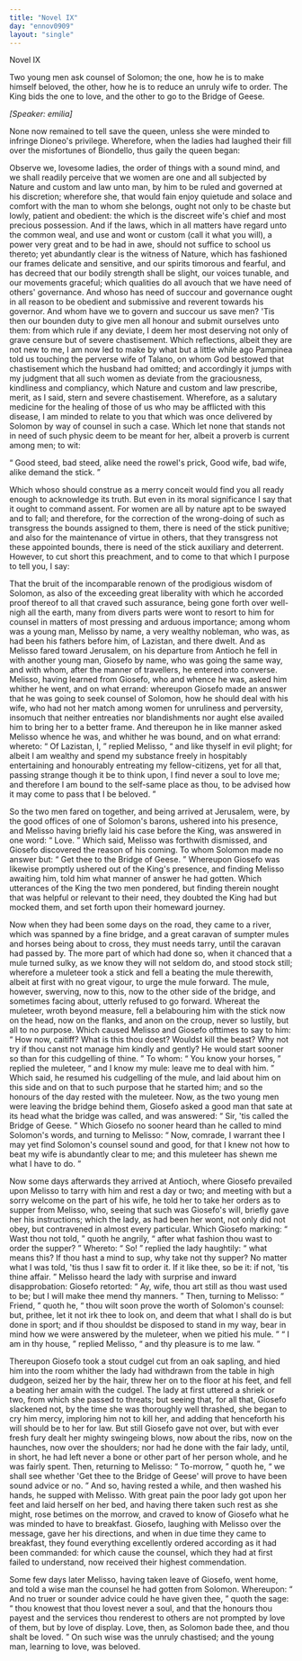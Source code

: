 ```yaml
---
title: "Novel IX"
day: "ennov0909"
layout: "single"
---
```

<html>
 <head>
 </head>
 <body>
  <div id="nov0909" type="novella" who="emilia">
   <head>
    Novel IX
   </head>
   <argument>
    <p>
     <milestone id="p09090001"/>
     <!--(i)-->
     Two young men ask counsel of Solomon; the one, how he
 is to make himself beloved, the other, how he is to reduce
 an unruly wife to order. The King bids the one to
 love, and the other to go to the Bridge of Geese.
     <!--(/i)-->
    </p>
   </argument>
   <p>
    <i>
     [Speaker: emilia]
    </i>
   </p>
   <div3 type="commentary" who="author">
    <p>
     <milestone id="p09090002"/>
     <!--(sc)-->
     None
     <!--(/sc)-->
     now remained to tell save the queen, unless she were
      minded to infringe Dioneo's privilege. Wherefore, when the ladies
      had laughed their fill over the misfortunes of Biondello, thus gaily
      the queen began:
    </p>
   </div3>
   <div3 type="commentary" who="emilia">
    <p>
     <milestone id="p09090003"/>
     Observe we, lovesome ladies, the order of things
      with a sound mind, and we shall readily perceive that we women are
      one and all subjected by Nature and custom and law unto man, by
      him to be ruled and governed at his discretion; wherefore she, that
      would fain enjoy quietude and solace and comfort with the man to
      whom she belongs, ought not only to be chaste but lowly, patient
      and obedient: the which is the discreet wife's chief and most precious
      possession.
     <milestone id="p09090004"/>
     And if the laws, which in all matters have regard unto
      the common weal, and use and wont or custom (call it what you
      will), a power very great and to be had in awe, should not suffice to
      school us thereto; yet abundantly clear is the witness of Nature,
      which has fashioned our frames delicate and sensitive, and our spirits
      timorous and fearful, and has decreed that our bodily strength shall
      be slight, our voices tunable, and our movements graceful; which
      qualities do all avouch that we have need of others' governance.
     <milestone id="p09090005"/>
     And whoso has need of succour and governance ought in all reason
      to be obedient and submissive and reverent towards his governor.
      And whom have we to govern and succour us save men? 'Tis then
      our bounden duty to give men all honour and submit ourselves unto
      them: from which rule if any deviate, I deem her most deserving
      not only of grave censure but of severe chastisement.
     <milestone id="p09090006"/>
     Which
     <pb n="303"/>
     reflections,
      albeit they are not new to me, I am now led to make by
      what but a little while ago Pampinea told us touching the perverse
      wife of Talano, on whom God bestowed that chastisement which
      the husband had omitted; and accordingly it jumps with my judgment
      that all such women as deviate from the graciousness, kindliness
      and compliancy, which Nature and custom and law prescribe, merit,
      as I said, stern and severe chastisement.
     <milestone id="p09090007"/>
     Wherefore, as a salutary
      medicine for the healing of those of us who may be afflicted with
      this disease, I am minded to relate to you that which was once
      delivered by Solomon by way of counsel in such a case. Which let
      none that stands not in need of such physic deem to be meant for
      her, albeit a proverb is current among men; to wit:
    </p>
    <p>
     <q direct="unspecified" type="proverb">
      Good steed, bad steed, alike need the rowel's prick,
	Good wife, bad wife, alike demand the stick.
     </q>
    </p>
    <p>
     <milestone id="p09090008"/>
     Which whoso should construe as a merry conceit would find you all
      ready enough to acknowledge its truth. But even in its moral
      significance I say that it ought to command assent.
     <milestone id="p09090009"/>
     For women are
      all by nature apt to be swayed and to fall; and therefore, for the
      correction of the wrong-doing of such as transgress the bounds
      assigned to them, there is need of the stick punitive; and also for the
      maintenance of virtue in others, that they transgress not these
      appointed bounds, there is need of the stick auxiliary and deterrent.
      However, to cut short this preachment, and to come to that which I
      purpose to tell you, I say:
    </p>
   </div3>
   <p>
    <milestone id="p09090010"/>
    That the bruit of the incomparable renown of the prodigious
 wisdom of Solomon, as also of the exceeding great liberality with
 which he accorded proof thereof to all that craved such assurance,
 being gone forth over well-nigh all the earth, many from divers parts
 were wont to resort to him for counsel in matters of most pressing
 and arduous importance; among whom was a young man, Melisso
 by name, a very wealthy nobleman, who was, as had been his fathers
 before him, of Lazistan, and there dwelt.
    <milestone id="p09090011"/>
    And as Melisso fared
 toward Jerusalem, on his departure from Antioch he fell in with
 another young man, Giosefo by name, who was going the same way,
 and with whom, after the manner of travellers, he entered into converse.
    <milestone id="p09090012"/>
    Melisso, having learned from Giosefo, who and whence he
 was, asked him whither he went, and on what errand: whereupon
    <pb n="304"/>
    Giosefo
 made an answer that he was going to seek counsel of Solomon,
 how he should deal with his wife, who had not her match among
 women for unruliness and perversity, insomuch that neither entreaties
 nor blandishments nor aught else availed him to bring her to a better
 frame. And thereupon he in like manner asked Melisso whence he
 was, and whither he was bound, and on what errand:
    <milestone id="p09090013"/>
    whereto:
    <q direct="unspecified">
     Of Lazistan, I,
    </q>
    replied Melisso,
    <q direct="unspecified">
     and like thyself in evil plight;
 for albeit I am wealthy and spend my substance freely in hospitably
 entertaining and honourably entreating my fellow-citizens, yet for
 all that, passing strange though it be to think upon, I find never a
 soul to love me; and therefore I am bound to the self-same place as
 thou, to be advised how it may come to pass that I be beloved.
    </q>
   </p>
   <p>
    <milestone id="p09090014"/>
    So the two men fared on together, and being arrived at Jerusalem,
 were, by the good offices of one of Solomon's barons, ushered
 into his presence, and Melisso having briefly laid his case before the
 King, was answered in one word:
    <q direct="unspecified">
     Love.
    </q>
    <milestone id="p09090015"/>
    Which said, Melisso
 was forthwith dismissed, and Giosefo discovered the reason of his
 coming. To whom Solomon made no answer but:
    <q direct="unspecified">
     Get thee
 to the Bridge of Geese.
    </q>
    Whereupon Giosefo was likewise promptly
 ushered out of the King's presence, and finding Melisso awaiting
 him, told him what manner of answer he had gotten.
    <milestone id="p09090016"/>
    Which
 utterances of the King the two men pondered, but finding therein
 nought that was helpful or relevant to their need, they doubted
 the King had but mocked them, and set forth upon their homeward
 journey.
   </p>
   <p>
    Now when they had been some days on the road, they came to
 a river, which was spanned by a fine bridge, and a great caravan of
 sumpter mules and horses being about to cross, they must needs
 tarry, until the caravan had passed by.
    <milestone id="p09090017"/>
    The more part of which
 had done so, when it chanced that a mule turned sulky, as we know
 they will not seldom do, and stood stock still; wherefore a muleteer
 took a stick and fell a beating the mule therewith, albeit at first with
 no great vigour, to urge the mule forward.
    <milestone id="p09090018"/>
    The mule, however,
 swerving, now to this, now to the other side of the bridge, and sometimes
 facing about, utterly refused to go forward. Whereat the
 muleteer, wroth beyond measure, fell a belabouring him with the stick
 now on the head, now on the flanks, and anon on the croup, never
 so lustily, but all to no purpose.
    <milestone id="p09090019"/>
    Which caused Melisso and Giosefo
    <pb n="305"/>
    ofttimes
 to say to him:
    <q direct="unspecified">
     How now, caitiff? What is this thou
 doest? Wouldst kill the beast? Why not try if thou canst not
 manage him kindly and gently? He would start sooner so than for
 this cudgelling of thine.
    </q>
    <milestone id="p09090020"/>
    To whom:
    <q direct="unspecified">
     You know your horses,
    </q>
    replied the muleteer,
    <q direct="unspecified">
     and I know my mule: leave me to deal with
 him.
    </q>
    Which said, he resumed his cudgelling of the mule, and laid
 about him on this side and on that to such purpose that he started
 him; and so the honours of the day rested with the muleteer.
    <milestone id="p09090021"/>
    Now,
 as the two young men were leaving the bridge behind them, Giosefo
 asked a good man that sate at its head what the bridge was called,
 and was answered:
    <q direct="unspecified">
     Sir, 'tis called the Bridge of Geese.
    </q>
    <milestone id="p09090022"/>
    Which
 Giosefo no sooner heard than he called to mind Solomon's words,
 and turning to Melisso:
    <q direct="unspecified">
     Now, comrade, I warrant thee I may
 yet find Solomon's counsel sound and good, for that I knew not how
 to beat my wife is abundantly clear to me; and this muleteer has
 shewn me what I have to do.
    </q>
   </p>
   <p>
    <milestone id="p09090023"/>
    Now some days afterwards they arrived at Antioch, where
 Giosefo prevailed upon Melisso to tarry with him and rest a day or
 two; and meeting with but a sorry welcome on the part of his wife,
 he told her to take her orders as to supper from Melisso, who, seeing
 that such was Giosefo's will, briefly gave her his instructions; which
 the lady, as had been her wont, not only did not obey, but contravened
 in almost every particular.
    <milestone id="p09090024"/>
    Which Giosefo marking:
    <q direct="unspecified">
     Wast
 thou not told,
    </q>
    quoth he angrily,
    <q direct="unspecified">
     after what fashion thou wast to
 order the supper?
    </q>
    <milestone id="p09090025"/>
    Whereto:
    <q direct="unspecified">
     So!
    </q>
    replied the lady haughtily:
    <q direct="unspecified">
     what means this? If thou hast a mind to sup, why take not thy
 supper? No matter what I was told, 'tis thus I saw fit to order it.
 If it like thee, so be it: if not, 'tis thine affair.
    </q>
    <milestone id="p09090026"/>
    Melisso heard the
 lady with surprise and inward disapprobation: Giosefo retorted:
    <q direct="unspecified">
     Ay, wife, thou art still as thou wast used to be; but I will make
 thee mend thy manners.
    </q>
    Then, turning to Melisso:
    <q direct="unspecified">
     Friend,
    </q>
    quoth he,
    <q direct="unspecified">
     thou wilt soon prove the worth of Solomon's counsel:
 but, prithee, let it not irk thee to look on, and deem that what I shall
 do is but done in sport; and if thou shouldst be disposed to stand in
 my way, bear in mind how we were answered by the muleteer,
 when we pitied his mule.
    </q>
    <milestone id="p09090027"/>
    <q direct="unspecified">
     I am in thy house,
    </q>
    replied Melisso,
    <q direct="unspecified">
     and thy pleasure is to me law.
    </q>
   </p>
   <p>
    <milestone id="p09090028"/>
    Thereupon Giosefo took a stout cudgel cut from an oak sapling,
    <pb n="306"/>
    and
 hied him into the room whither the lady had withdrawn from
 the table in high dudgeon, seized her by the hair, threw her on to
 the floor at his feet, and fell a beating her amain with the cudgel.
    <milestone id="p09090029"/>
    The lady at first uttered a shriek or two, from which she passed to
 threats; but seeing that, for all that, Giosefo slackened not, by the
 time she was thoroughly well thrashed, she began to cry him mercy,
 imploring him not to kill her, and adding that henceforth his will
 should be to her for law.
    <milestone id="p09090030"/>
    But still Giosefo gave not over, but with
 ever fresh fury dealt her mighty swingeing blows, now about the
 ribs, now on the haunches, now over the shoulders; nor had he
 done with the fair lady, until, in short, he had left never a bone or
 other part of her person whole, and he was fairly spent.
    <milestone id="p09090031"/>
    Then,
 returning to Melisso:
    <q direct="unspecified">
     To-morrow,
    </q>
    quoth he,
    <q direct="unspecified">
     we shall see
 whether 'Get thee to the Bridge of Geese' will prove to have been
 sound advice or no.
    </q>
    And so, having rested a while, and then washed
 his hands, he supped with Melisso.
    <milestone id="p09090032"/>
    With great pain the poor lady
 got upon her feet and laid herself on her bed, and having there taken
 such rest as she might, rose betimes on the morrow, and craved to
 know of Giosefo what he was minded to have to breakfast.
    <milestone id="p09090033"/>
    Giosefo,
 laughing with Melisso over the message, gave her his directions, and
 when in due time they came to breakfast, they found everything
 excellently ordered according as it had been commanded: for which
 cause the counsel, which they had at first failed to understand, now
 received their highest commendation.
   </p>
   <p>
    <milestone id="p09090034"/>
    Some few days later Melisso, having taken leave of Giosefo,
 went home, and told a wise man the counsel he had gotten from
 Solomon. Whereupon:
    <q direct="unspecified">
     And no truer or sounder advice could
 he have given thee,
    </q>
    quoth the sage:
    <q direct="unspecified">
     thou knowest that thou
 lovest never a soul, and that the honours thou payest and the services
 thou renderest to others are not prompted by love of them, but by
 love of display. Love, then, as Solomon bade thee, and thou shalt
 be loved.
    </q>
    <milestone id="p09090035"/>
    On such wise was the unruly chastised; and the young
 man, learning to love, was beloved.
   </p>
  </div>
 </body>
</html>